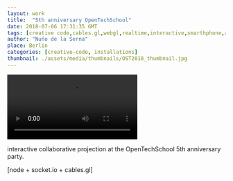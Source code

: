 ```yaml
---
layout: work
title:  "5th anniversary OpenTechSchool"
date: 2018-07-06 17:31:35 GMT
tags: [creative code,cables.gl,webgl,realtime,interactive,smarthphone,accelerometer,motion graphics,motion sensor,nodejs,websocket]
author: "Nuño de la Serna"
place: Berlin
categories: [creative-code, installations]
thumbnail: ./assets/media/thumbnails/OST2018_thumbnail.jpg
---
```


<video autoplay controls loop="loop">
   <source src="./assets/media/video/OTS2018.mp4" type="video/mp4" />
</video>

interactive collaborative projection at the OpenTechSchool 5th anniversary party.

[node + socket.io + cables.gl]
